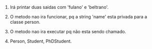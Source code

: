 1. Irá printar duas saidas com 'fulano' e 'beltrano'. 

3. O metodo nao ira funcionar, pq a string 'name' esta privada para a classe person.

4. O metodo nao ira executar pq não esta sendo chamado.

7. Person, Student, PhDStudent.
